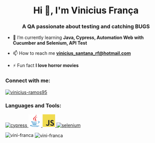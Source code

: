 <h1 align="center">Hi 👋, I'm Vinicius França</h1>
<h3 align="center">A QA passionate about testing and catching BUGS</h3>

- 🌱 I’m currently learning **Java, Cypress, Automation Web with Cucumber and Selenium, API Test**

- 📫 How to reach me **vinicius_santana_rf@hotmail.com**

- ⚡ Fun fact **I love horror movies**

<h3 align="left">Connect with me:</h3>
<p align="left">
<a href="https://linkedin.com/in/vinicius-ramos95" target="blank"><img align="center" src="https://raw.githubusercontent.com/rahuldkjain/github-profile-readme-generator/master/src/images/icons/Social/linked-in-alt.svg" alt="vinicius-ramos95" height="30" width="40" /></a>
</p>

<h3 align="left">Languages and Tools:</h3>
<p align="left"> <a href="https://www.cypress.io" target="_blank" rel="noreferrer"> <img src="https://raw.githubusercontent.com/simple-icons/simple-icons/6e46ec1fc23b60c8fd0d2f2ff46db82e16dbd75f/icons/cypress.svg" alt="cypress" width="40" height="40"/> </a> <a href="https://www.java.com" target="_blank" rel="noreferrer"> <img src="https://raw.githubusercontent.com/devicons/devicon/master/icons/java/java-original.svg" alt="java" width="40" height="40"/> </a> <a href="https://developer.mozilla.org/en-US/docs/Web/JavaScript" target="_blank" rel="noreferrer"> <img src="https://raw.githubusercontent.com/devicons/devicon/master/icons/javascript/javascript-original.svg" alt="javascript" width="40" height="40"/> </a> <a href="https://www.selenium.dev" target="_blank" rel="noreferrer"> <img src="https://raw.githubusercontent.com/detain/svg-logos/780f25886640cef088af994181646db2f6b1a3f8/svg/selenium-logo.svg" alt="selenium" width="40" height="40"/> </a> </p>

<p><img align="left" src="https://github-readme-stats.vercel.app/api/top-langs?username=vini-franca&show_icons=true&locale=en&layout=compact" alt="vini-franca" /></p>

<p>&nbsp;<img align="center" src="https://github-readme-stats.vercel.app/api?username=vini-franca&show_icons=true&locale=en" alt="vini-franca" /></p>
